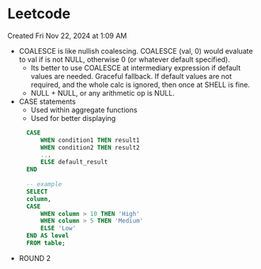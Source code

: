 # Leetcode
Created Fri Nov 22, 2024 at 1:09 AM

- COALESCE is like nullish coalescing. COALESCE (val, 0) would evaluate to val if is not NULL, otherwise 0 (or whatever default specified).
	- Its better to use COALESCE at intermediary expression if default values are needed. Graceful fallback. If default values are not required, and the whole calc is ignored, then once at SHELL is fine.
	- NULL + NULL, or any arithmetic op is NULL.
- CASE statements
	- Used within aggregate functions
	- Used for better displaying
  ```sql
	CASE
	    WHEN condition1 THEN result1
	    WHEN condition2 THEN result2
	    ...
	    ELSE default_result
	END
	
	-- example
	SELECT 
    column,
    CASE 
        WHEN column > 10 THEN 'High'
        WHEN column > 5 THEN 'Medium'
        ELSE 'Low'
    END AS level
	FROM table;
	```
- ROUND 2
